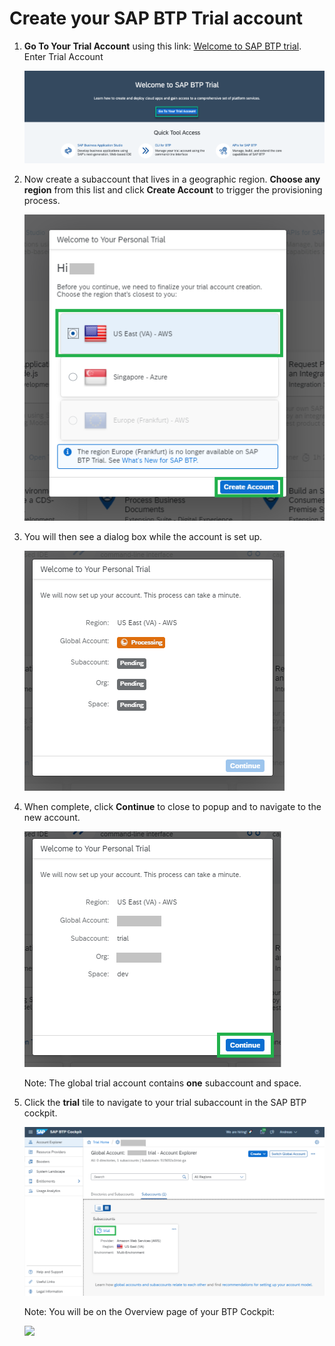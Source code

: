 
# Create your SAP BTP Trial account


1. **Go To Your Trial Account** using this link: [Welcome to SAP BTP trial](https://cockpit.hanatrial.ondemand.com/).
Enter Trial Account

     ![](images/Enter_trial_account.png)


2. Now create a subaccount that lives in a geographic region. **Choose any region** from this list and click **Create Account** to trigger the provisioning process.

     ![](images/Create_Account.png)


3. You will then see a dialog box while the account is set up. 

      ![](images/Welcome_to_Trial.png)


4. When complete, click **Continue** to close to popup and to navigate to the new account.

      ![](images/Welcome_to_Trial2.png)


      Note: The global trial account contains&nbsp;<strong>one</strong> subaccount and space.&nbsp;</p>

5. Click the <strong>trial</strong> tile to navigate to your trial subaccount in the SAP BTP cockpit.

      ![](images/Trial.png)


    Note: You will be on the Overview page of your BTP Cockpit:

     ![](images/Cockpit.png")



